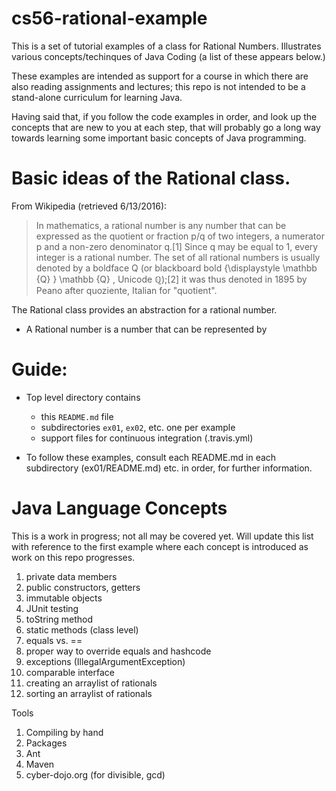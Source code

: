 # cs56-rational-example

This is a set of tutorial examples of a class for Rational Numbers.  Illustrates various concepts/techinques of Java Coding (a list of these appears below.)

These examples are intended as support for a course in which there are also reading assignments and lectures; this repo is not intended to be a stand-alone curriculum for learning Java.  

Having said that, if you follow the code examples in order, and look up the concepts that are new to you at each step, that will probably go a long way towards learning some important basic concepts of Java programming.

# Basic ideas of the Rational class.

From Wikipedia (retrieved 6/13/2016): 

> In mathematics, a rational number is any number that can be expressed as the quotient or fraction p/q of two integers,
> a numerator p and a non-zero denominator q.[1] Since q may be equal to 1, every integer is a rational number. 
> The set of all rational numbers is usually denoted by a boldface Q 
> (or blackboard bold {\displaystyle \mathbb {Q} } \mathbb {Q} , Unicode ℚ);[2] 
> it was thus denoted in 1895 by Peano after quoziente, Italian for "quotient".

The Rational class provides an abstraction for a rational number. 
* A Rational number is a number that can be represented by 

# Guide:

* Top level directory contains 
    * this `README.md` file
    * subdirectories `ex01`, `ex02`, etc. one per example
    * support files for continuous integration (.travis.yml)
    
* To follow these examples, consult each README.md in each subdirectory (ex01/README.md) etc. in order, for further information.


# Java Language Concepts 

This is a work in progress; not all may be covered yet.  Will update this list with reference to the first example where each concept is introduced as work on this repo progresses.

1. private data members
1. public constructors, getters
1. immutable objects
1. JUnit testing
1. toString method
1. static methods (class level)
1. equals vs. == 
1. proper way to override equals and hashcode
1. exceptions (IllegalArgumentException)
1. comparable interface
1. creating an arraylist of rationals
1. sorting an arraylist of rationals

Tools

1. Compiling by hand
1. Packages
1. Ant
1. Maven
1. cyber-dojo.org  (for divisible, gcd)

